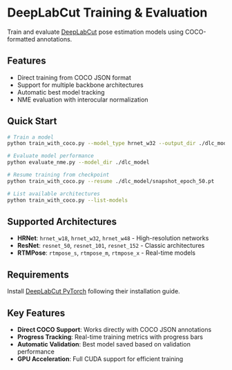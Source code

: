 # DeepLabCut Training & Evaluation

Train and evaluate [DeepLabCut](http://www.mackenziemathislab.org/deeplabcut) pose estimation models using COCO-formatted annotations.

## Features

- Direct training from COCO JSON format
- Support for multiple backbone architectures
- Automatic best model tracking
- NME evaluation with interocular normalization

## Quick Start

```bash
# Train a model
python train_with_coco.py --model_type hrnet_w32 --output_dir ./dlc_model

# Evaluate model performance
python evaluate_nme.py --model_dir ./dlc_model

# Resume training from checkpoint
python train_with_coco.py --resume ./dlc_model/snapshot_epoch_50.pt

# List available architectures
python train_with_coco.py --list-models
```

## Supported Architectures

- **HRNet**: `hrnet_w18`, `hrnet_w32`, `hrnet_w48` - High-resolution networks
- **ResNet**: `resnet_50`, `resnet_101`, `resnet_152` - Classic architectures  
- **RTMPose**: `rtmpose_s`, `rtmpose_m`, `rtmpose_x` - Real-time models

## Requirements

Install [DeepLabCut PyTorch](https://github.com/DeepLabCut/DeepLabCut) following their installation guide.

## Key Features

- **Direct COCO Support**: Works directly with COCO JSON annotations
- **Progress Tracking**: Real-time training metrics with progress bars
- **Automatic Validation**: Best model saved based on validation performance
- **GPU Acceleration**: Full CUDA support for efficient training